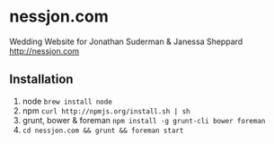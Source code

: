nessjon.com
===========

Wedding Website for Jonathan Suderman & Janessa Sheppard  
<http://nessjon.com>

Installation
------------

1. node `brew install node`
2. npm `curl http://npmjs.org/install.sh | sh`
3. grunt, bower & foreman `npm install -g grunt-cli bower foreman`
4. `cd nessjon.com && grunt && foreman start`
